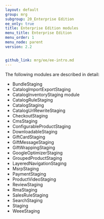 ```yaml
---
layout: default
group: mrg
subgroup: 20_Enterprise Edition
ee_only: true
title: Enterprise Edition modules
menu_title: Enterprise Edition
menu_order: 1
menu_node: parent
version: 2.2


github_link: mrg/ee/ee-intro.md
---
```


The following modules are described in detail:

* BundleStaging
* CatalogImportExportStaging
* CatalogInventoryStaging module
* CatalogRuleStaging
* CatalogStaging
* CatalogUrlRewriteStaging
* CheckoutStaging
* CmsStaging
* ConfigurableProductStaging
* DownloadableStaging
* GiftCardStaging
* GiftMessageStaging
* GiftWrappingStaging
* GoogleOptimizerStaging
* GroupedProductStaging
* LayeredNavigationStaging
* MsrpStaging
* PaymentStaging
* ProductVideoStaging
* ReviewStaging
* RmaStaging
* SalesRuleStaging
* SearchStaging
* Staging
* WeeeStaging

